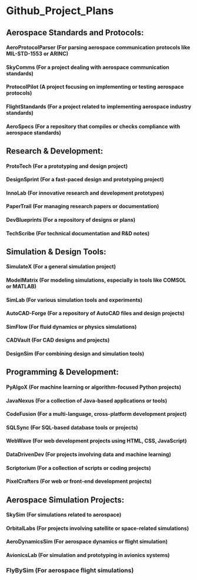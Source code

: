 # Github_Project_Plans
## Aerospace Standards and Protocols:
#### AeroProtocolParser (For parsing aerospace communication protocols like MIL-STD-1553 or ARINC)
#### SkyComms (For a project dealing with aerospace communication standards)
#### ProtocolPilot (A project focusing on implementing or testing aerospace protocols)
#### FlightStandards (For a project related to implementing aerospace industry standards)
#### AeroSpecs (For a repository that compiles or checks compliance with aerospace standards)

## Research & Development:
#### ProtoTech (For a prototyping and design project)
#### DesignSprint (For a fast-paced design and prototyping project)
#### InnoLab (For innovative research and development prototypes)
#### PaperTrail (For managing research papers or documentation)
#### DevBlueprints (For a repository of designs or plans)
#### TechScribe (For technical documentation and R&D notes)

## Simulation & Design Tools:
#### SimulateX (For a general simulation project)
#### ModelMatrix (For modeling simulations, especially in tools like COMSOL or MATLAB)
#### SimLab (For various simulation tools and experiments)
#### AutoCAD-Forge (For a repository of AutoCAD files and design projects)
#### SimFlow (For fluid dynamics or physics simulations)
#### CADVault (For CAD designs and projects)
#### DesignSim (For combining design and simulation tools)

## Programming & Development:
#### PyAlgoX (For machine learning or algorithm-focused Python projects)
#### JavaNexus (For a collection of Java-based applications or tools)
#### CodeFusion (For a multi-language, cross-platform development project)
#### SQLSync (For SQL-based database tools or projects)
#### WebWave (For web development projects using HTML, CSS, JavaScript)
#### DataDrivenDev (For projects involving data and machine learning)
#### Scriptorium (For a collection of scripts or coding projects)
#### PixelCrafters (For web or front-end development projects)

## Aerospace Simulation Projects:
#### SkySim (For simulations related to aerospace)
#### OrbitalLabs (For projects involving satellite or space-related simulations)
#### AeroDynamicsSim (For aerospace dynamics or flight simulation)
#### AvionicsLab (For simulation and prototyping in avionics systems)
### FlyBySim (For aerospace flight simulations)
